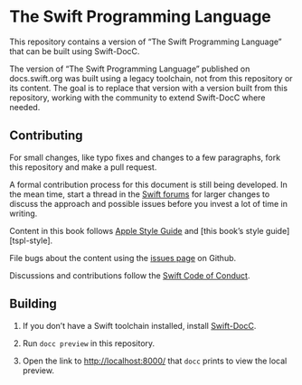 # The Swift Programming Language

This repository contains a version of “The Swift Programming Language”
that can be built using Swift-DocC.

The version of “The Swift Programming Language” published on docs.swift.org
was built using a legacy toolchain,
not from this repository or its content.
The goal is to replace that version with a version built from this repository,
working with the community to extend Swift-DocC where needed.

## Contributing

For small changes,
like typo fixes and changes to a few paragraphs,
fork this repository and make a pull request.

A formal contribution process for this document is still being developed.
In the mean time,
start a thread in the [Swift forums][forum] for larger changes
to discuss the approach and possible issues
before you invest a lot of time in writing.

Content in this book follows [Apple Style Guide][asg]
and [this book’s style guide][tspl-style].

File bugs about the content using the [issues page][bugs] on Github.

Discussions and contributions follow the [Swift Code of Conduct][conduct].

[asg]: https://help.apple.com/applestyleguide/
[bugs]: https://github.com/apple/swift-book/issues
[conduct]: https://www.swift.org/code-of-conduct
[forum]: https://forums.swift.org/c/swift-book
[tsyl-style]: /Style.md

<!-- FIXME The 'forum' link above is speculative -->

<!-- TODO Confirm that the link to TSPL's style guide works in prod -->

## Building

1. If you don’t have a Swift toolchain installed,
   install [Swift-DocC](https://github.com/apple/swift-docc).

1. Run `docc preview` in this repository.

1. Open the link to <http://localhost:8000/> that `docc` prints
   to view the local preview.
